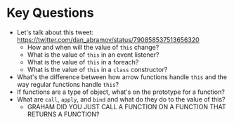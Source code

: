 # Key Questions
* Let's talk about this tweet: https://twitter.com/dan_abramov/status/790858537513656320
  * How and when will the value of `this` change?
  * What is the value of `this` in an event listener?
  * What is the value of `this` in a foreach?
  * What is the value of `this` in a `class` constructor?
* What's the difference between how arrow functions handle `this` and the way regular functions handle `this`?
* If functions are a type of object, what's on the prototype for a function?
* What are `call`, `apply`, and `bind` and what do they do to the value of this?
  * GRAHAM DID YOU JUST CALL A FUNCTION ON A FUNCTION THAT RETURNS A FUNCTION?

